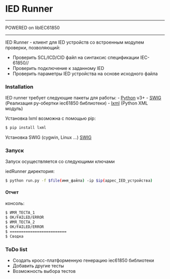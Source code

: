 # IED Runner

****************************************
POWERED on libIEC61850
****************************************


IED Runner - клиент для IED устройств со встроенным модулем проверки, позволяющий:

  - Проверить SCL/ICD/CID файл на синтаксис спецификации IEC-61850//
  - Проверить подключение к заданному IED
  - Проверить параметры IED устройства на основе исходного файла

### Installation
IED runner требует следующие пакеты для работы: 
     -  [Python](https://python.org/) v3+
     -  [SWIG](http://www.swig.org//) (Реализация py-обертки iec61850 библиотеки)
     -  [lxml](http://lxml.de/)  (Python XML модуль)

Установка lxml возможна с помощью pip:
```sh
$ pip install lxml
```
Установка SWIG (cygwin, Linux ...)
[SWIG](http://www.swig.org/download.html)


### Запуск

Запуск осуществляется со следующими ключами

iedRunner директория:
```sh
$ python run.py -f $file(имя_файла) -ip $ip(адрес_IED_устройства)
```

#### Отчет
консоль:
```sh
$ ИМЯ_ТЕСТА_1
$ OK/FAILED/ERROR
$ ИМЯ_ТЕСТА_2
$ OK/FAILED/ERROR
$ =========================
$ Сводка
```


### ToDo list

 - Создать кросс-платформенную генерацию iec61850 библиотеки
 - Добавить другие тесты 
 - Возможность выбора тестов
